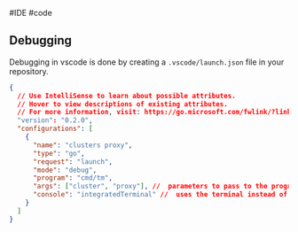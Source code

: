 #IDE #code
## Debugging

Debugging in vscode is done by creating a `.vscode/launch.json` file in your repository.

```json
{
  // Use IntelliSense to learn about possible attributes.
  // Hover to view descriptions of existing attributes.
  // For more information, visit: https://go.microsoft.com/fwlink/?linkid=830387
  "version": "0.2.0",
  "configurations": [
    {
      "name": "clusters proxy",
      "type": "go",
      "request": "launch",
      "mode": "debug",
      "program": "cmd/tm",
      "args": ["cluster", "proxy"], //  parameters to pass to the program
      "console": "integratedTerminal" //  uses the terminal instead of the debug console, this allows the use of arrow keys
    }
  ]
}
```